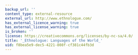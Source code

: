 ```yaml
---
backup_url: ''
content_type: external-resource
external_url: http://www.ethnologue.com/
has_external_licence_warning: true
has_external_license_warning: true
is_broken: ''
license: https://creativecommons.org/licenses/by-nc-sa/4.0/
title: '_Ethnologue: Languages of the World_'
uid: f8bea5e9-dec5-4221-808f-cf381c44fb3d
---
```

